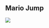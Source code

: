 ## Mario Jump

<img align="center" src="https://cdn.discordapp.com/attachments/906609410472804415/1030630216885882970/unknown.png" >
